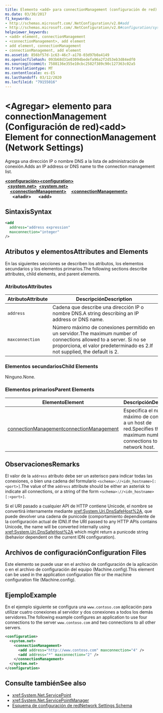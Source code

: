 ```yaml
---
title: Elemento <add> para connectionManagement (configuración de red)
ms.date: 03/30/2017
f1_keywords:
- http://schemas.microsoft.com/.NetConfiguration/v2.0#add
- http://schemas.microsoft.com/.NetConfiguration/v2.0#configuration/system.net/connectionManagement/add
helpviewer_keywords:
- <add> element, connectionManagement
- <connectionManagement>, add element
- add element, connectionManagement
- connectionManagement, add element
ms.assetid: 856bf57d-1c63-46c7-a178-03d97b0a4149
ms.openlocfilehash: 093b68d31e03094bedefa96a2f2d53eb3d84edf0
ms.sourcegitcommit: 7588136e355e10cbc2582f389c90c127363c02a5
ms.translationtype: MT
ms.contentlocale: es-ES
ms.lasthandoff: 03/12/2020
ms.locfileid: "79155016"
---
```

# <a name="add-element-for-connectionmanagement-network-settings"></a><span data-ttu-id="8acdf-102">\<Agregar> elemento para connectionManagement (Configuración de red)</span><span class="sxs-lookup"><span data-stu-id="8acdf-102">\<add> Element for connectionManagement (Network Settings)</span></span>
<span data-ttu-id="8acdf-103">Agrega una dirección IP o nombre DNS a la lista de administración de conexión.</span><span class="sxs-lookup"><span data-stu-id="8acdf-103">Adds an IP address or DNS name to the connection management list.</span></span>  

<span data-ttu-id="8acdf-104">[**\<configuración>**](../configuration-element.md)</span><span class="sxs-lookup"><span data-stu-id="8acdf-104">[**\<configuration>**](../configuration-element.md)</span></span>\
<span data-ttu-id="8acdf-105">&nbsp;&nbsp;[**\<system.net>**](system-net-element-network-settings.md)</span><span class="sxs-lookup"><span data-stu-id="8acdf-105">&nbsp;&nbsp;[**\<system.net>**](system-net-element-network-settings.md)</span></span>\
<span data-ttu-id="8acdf-106">&nbsp;&nbsp;&nbsp;&nbsp;[**\<connectionManagement>**](connectionmanagement-element-network-settings.md)</span><span class="sxs-lookup"><span data-stu-id="8acdf-106">&nbsp;&nbsp;&nbsp;&nbsp;[**\<connectionManagement>**](connectionmanagement-element-network-settings.md)</span></span>\
<span data-ttu-id="8acdf-107">&nbsp;&nbsp;&nbsp;&nbsp;&nbsp;&nbsp;**\<añadir>**</span><span class="sxs-lookup"><span data-stu-id="8acdf-107">&nbsp;&nbsp;&nbsp;&nbsp;&nbsp;&nbsp;**\<add>**</span></span>

## <a name="syntax"></a><span data-ttu-id="8acdf-108">Sintaxis</span><span class="sxs-lookup"><span data-stu-id="8acdf-108">Syntax</span></span>  
  
```xml  
<add
  address="address expression"
  maxconnection="integer"
/>  
```  
  
## <a name="attributes-and-elements"></a><span data-ttu-id="8acdf-109">Atributos y elementos</span><span class="sxs-lookup"><span data-stu-id="8acdf-109">Attributes and Elements</span></span>  
 <span data-ttu-id="8acdf-110">En las siguientes secciones se describen los atributos, los elementos secundarios y los elementos primarios.</span><span class="sxs-lookup"><span data-stu-id="8acdf-110">The following sections describe attributes, child elements, and parent elements.</span></span>  
  
### <a name="attributes"></a><span data-ttu-id="8acdf-111">Atributos</span><span class="sxs-lookup"><span data-stu-id="8acdf-111">Attributes</span></span>  
  
|<span data-ttu-id="8acdf-112">**Atributo**</span><span class="sxs-lookup"><span data-stu-id="8acdf-112">**Attribute**</span></span>|<span data-ttu-id="8acdf-113">**Descripción**</span><span class="sxs-lookup"><span data-stu-id="8acdf-113">**Description**</span></span>|  
|-------------------|---------------------|  
|`address`|<span data-ttu-id="8acdf-114">Cadena que describe una dirección IP o nombre DNS.</span><span class="sxs-lookup"><span data-stu-id="8acdf-114">A string describing an IP address or DNS name.</span></span>|  
|`maxconnection`|<span data-ttu-id="8acdf-115">Número máximo de conexiones permitido en un servidor.</span><span class="sxs-lookup"><span data-stu-id="8acdf-115">The maximum number of connections allowed to a server.</span></span> <span data-ttu-id="8acdf-116">Si no se proporciona, el valor predeterminado es 2.</span><span class="sxs-lookup"><span data-stu-id="8acdf-116">If not supplied, the default is 2.</span></span>|  
  
### <a name="child-elements"></a><span data-ttu-id="8acdf-117">Elementos secundarios</span><span class="sxs-lookup"><span data-stu-id="8acdf-117">Child Elements</span></span>  
 <span data-ttu-id="8acdf-118">Ninguno.</span><span class="sxs-lookup"><span data-stu-id="8acdf-118">None.</span></span>  
  
### <a name="parent-elements"></a><span data-ttu-id="8acdf-119">Elementos primarios</span><span class="sxs-lookup"><span data-stu-id="8acdf-119">Parent Elements</span></span>  
  
|<span data-ttu-id="8acdf-120">**Elemento**</span><span class="sxs-lookup"><span data-stu-id="8acdf-120">**Element**</span></span>|<span data-ttu-id="8acdf-121">**Descripción**</span><span class="sxs-lookup"><span data-stu-id="8acdf-121">**Description**</span></span>|  
|-----------------|---------------------|  
|[<span data-ttu-id="8acdf-122">connectionManagement</span><span class="sxs-lookup"><span data-stu-id="8acdf-122">connectionManagement</span></span>](connectionmanagement-element-network-settings.md)|<span data-ttu-id="8acdf-123">Especifica el número máximo de conexiones a un host de red.</span><span class="sxs-lookup"><span data-stu-id="8acdf-123">Specifies the maximum number of connections to a network host.</span></span>|  
  
## <a name="remarks"></a><span data-ttu-id="8acdf-124">Observaciones</span><span class="sxs-lookup"><span data-stu-id="8acdf-124">Remarks</span></span>  
 <span data-ttu-id="8acdf-125">El valor de la `address` atributo debe ser un asterisco para indicar todas las conexiones, o bien una cadena del formulario `<schema>://<idn_hostname>[:<port>]`.</span><span class="sxs-lookup"><span data-stu-id="8acdf-125">The value of the `address` attribute should be either an asterisk to indicate all connections, or a string of the form `<schema>://<idn_hostname>[:<port>]`.</span></span>  
  
 <span data-ttu-id="8acdf-126">Si el URI pasado a cualquier API de HTTP contiene Unicode, el nombre se convertirá internamente mediante <xref:System.Uri.DnsSafeHost%2A>, que puede devolver una cadena de punicode (comportamiento dependiente de la configuración actual de IDN).</span><span class="sxs-lookup"><span data-stu-id="8acdf-126">If the URI passed to any HTTP APIs contains Unicode, the name will be converted internally using <xref:System.Uri.DnsSafeHost%2A> which might return a punicode string (behavior dependent on the current IDN configuration).</span></span>  
  
## <a name="configuration-files"></a><span data-ttu-id="8acdf-127">Archivos de configuración</span><span class="sxs-lookup"><span data-stu-id="8acdf-127">Configuration Files</span></span>  
 <span data-ttu-id="8acdf-128">Este elemento se puede usar en el archivo de configuración de la aplicación o en el archivo de configuración del equipo (Machine.config).</span><span class="sxs-lookup"><span data-stu-id="8acdf-128">This element can be used in the application configuration file or the machine configuration file (Machine.config).</span></span>  
  
## <a name="example"></a><span data-ttu-id="8acdf-129">Ejemplo</span><span class="sxs-lookup"><span data-stu-id="8acdf-129">Example</span></span>  
 <span data-ttu-id="8acdf-130">En el ejemplo siguiente se configura una `www.contoso.com` aplicación para utilizar cuatro conexiones al servidor y dos conexiones a todos los demás servidores.</span><span class="sxs-lookup"><span data-stu-id="8acdf-130">The following example configures an application to use four connections to the server `www.contoso.com` and two connections to all other servers.</span></span>  
  
```xml  
<configuration>  
  <system.net>  
    <connectionManagement>  
      <add address="http://www.contoso.com" maxconnection="4" />  
      <add address="*" maxconnection="2" />  
    </connectionManagement>  
  </system.net>  
</configuration>  
```  
  
## <a name="see-also"></a><span data-ttu-id="8acdf-131">Consulte también</span><span class="sxs-lookup"><span data-stu-id="8acdf-131">See also</span></span>

- <xref:System.Net.ServicePoint>
- <xref:System.Net.ServicePointManager>
- [<span data-ttu-id="8acdf-132">Esquema de configuración de red</span><span class="sxs-lookup"><span data-stu-id="8acdf-132">Network Settings Schema</span></span>](index.md)
